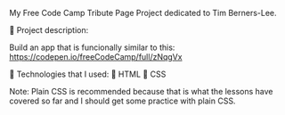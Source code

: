 My Free Code Camp Tribute Page Project dedicated to Tim Berners-Lee.

🔷 Project description:

Build an app that is funcionally similar to this:
https://codepen.io/freeCodeCamp/full/zNqgVx

🔷 Technologies that I used:
    🔹 HTML
    🔹 CSS

Note: Plain CSS is recommended because that is what the lessons have covered so far and I should get some practice with plain CSS.